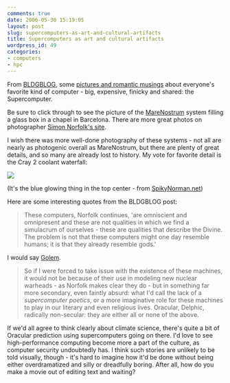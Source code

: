 ```yaml
---
comments: true
date: 2006-05-30 15:19:05
layout: post
slug: supercomputers-as-art-and-cultural-artifacts
title: Supercomputers as art and cultural artifacts
wordpress_id: 49
categories:
- computers
- hpc
---
```


From [BLDGBLOG](http://bldgblog.blogspot.com), some [pictures and romantic musings](http://bldgblog.blogspot.com/2006/05/rooms-of-algebraic-theology.html) about everyone's favorite kind of computer - big, expensive, finicky and shared: the Supercomputer.

Be sure to click through to see the picture of the [MareNostrum](http://www.bsc.es/resources/marenostrum,en.htm) system filling a glass box in a chapel in Barcelona. There are more great photos on photographer [Simon Norfolk's site](http://www.simonnorfolk.com/).

I wish there was more well-done photography of these systems - not all are nearly as photogenic overall as MareNostrum, but there are plenty of great details, and so many are already lost to history. My vote for favorite detail is the Cray 2 coolant waterfall:

![](http://www.spikynorman.dsl.pipex.com/CrayWWWStuff/Criscan/Cray2cascade.jpg)

(It's the blue glowing thing in the top center - from [SpikyNorman.net](http://www.spikynorman.dsl.pipex.com/CrayWWWStuff/Cfaqp2.html))


Here are some interesting quotes from the BLDGBLOG post:



> These computers, Norfolk continues, 'are omniscient and omnipresent and these are not qualities in which we find a simulacrum of ourselves - these are qualities that describe the Divine. The problem is not that these computers might one day resemble humans; it is that they already resemble gods.'




I would say [Golem](http://en.wikipedia.org/wiki/Golem).



> So if I were forced to take issue with the existence of these machines, it would not be because of their use in modeling new nuclear warheads - as Norfolk makes clear they do - but in something far more secondary, even faintly absurd: what I'd call the lack of a _supercomputer poetics_, or a more imaginative role for these machines to play in our literary and even religious lives. Oracular, Delphic, radically non-secular: they are either all or none of the above.




If we'd all agree to think clearly about climate science, there's quite a bit of Oracular prediction using supercomputers going on there. I'd love to see high-performance computing become more a part of the culture, as computer security undoubtedly has. I think such stories are unlikely to be told visually, though - it's hard to imagine how it'd be done without being either overdramatized and silly or dreadfully boring. After all, how do you make a movie out of editing text and waiting?
